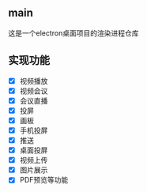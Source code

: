 ## main

这是一个electron桌面项目的渲染进程仓库

## 实现功能

- [x] 视频播放
- [x] 视频会议
- [x] 会议直播
- [x] 投屏
- [x] 画板
- [x] 手机投屏
- [x] 推送
- [x] 桌面投屏
- [x] 视频上传
- [x] 图片展示
- [x] PDF预览等功能
